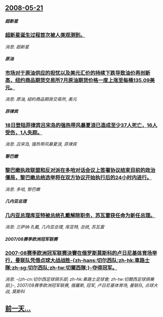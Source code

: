 ## [2008-05-21](/news/2008/05/21/index.md)

##### 超新星
### [超新星诞生过程首次被人类观测到。](/news/2008/05/21/超新星诞生过程首次被人类观测到.md)
_消息: 超新星_

##### 原油
### [市场对于原油供应的担忧以及美元汇价的持续下跌导致油价再创新高，纽约商品期货交易所7月原油期货价格一度上涨至每桶135.09美元。](/news/2008/05/21/市场对于原油供应的担忧以及美元汇价的持续下跌导致油价再创新高-纽约商品期货交易所7月原油期货价格一度上涨至每桶1350.md)
_消息: 原油, 紐約商品期貨交易所, 美元_

##### 菲律宾
### [18日登陆菲律宾吕宋岛的强热带风暴夏浪已造成至少37人死亡，16人受伤，1人失踪。](/news/2008/05/21/18日登陆菲律宾吕宋岛的强热带风暴夏浪已造成至少37人死亡-16人受伤-1人失踪.md)
_消息: 吕宋岛, 强热带风暴夏浪, 菲律宾_

##### 黎巴嫩
### [黎巴嫩执政联盟和反对派在多哈对话会议上签署协议结束目前的政治僵局，黎巴嫩总统选举将在双方协议开始执行后的24小时内进行。](/news/2008/05/21/黎巴嫩执政联盟和反对派在多哈对话会议上签署协议结束目前的政治僵局-黎巴嫩总统选举将在双方协议开始执行后的24小时内进行.md)
_消息: 多哈, 黎巴嫩_

##### 几内亚总理
### [几内亚总理库亚特被总统孔戴解除职务，苏瓦雷获任命为新任总理。](/news/2008/05/21/几内亚总理库亚特被总统孔戴解除职务-苏瓦雷获任命为新任总理.md)
_消息: 兰萨纳·孔戴, 几内亚总理, 库亚特, 总统, 苏瓦雷_

##### 2007/08赛季欧洲冠军联赛
### [2007-08赛季欧洲冠军联赛決賽在俄罗斯莫斯科的卢日尼基体育场举行，曼联队凭借点球大战战胜-{zh-hans:切尔西队;zh-hk:車路士隊;zh-sg:切尔西队;zh-tw:切爾西隊;}-夺得冠军。](/news/2008/05/21/2007-08赛季欧洲冠军联赛決賽在俄罗斯莫斯科的卢日尼基体育场举行-曼联队凭借点球大战战胜-zh-hans-切尔西队.md)
_消息: -{zh-cn:切尔西足球俱乐部; zh-hk:車路士足球會; zh-tw:切爾西足球俱樂部;}-, 2007/08赛季欧洲冠军联赛, 俄羅斯, 冠军, 卢日尼基体育场, 曼联队, 点球大战, 莫斯科_

## [前一天...](/news/2008/05/20/index.md)


